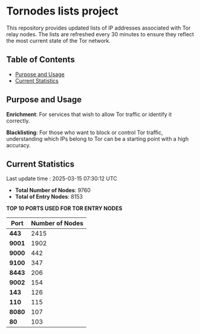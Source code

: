 # Tornodes lists project

This repository provides updated lists of IP addresses associated with Tor relay nodes. The lists are refreshed every 30 minutes to ensure they reflect the most current state of the Tor network.

## Table of Contents

- [Purpose and Usage](#purpose-and-usage)
- [Current Statistics](#current-statistics)


## Purpose and Usage

**Enrichment**: For services that wish to allow Tor traffic or identify it correctly.

**Blacklisting**: For those who want to block or control Tor traffic, understanding which IPs belong to Tor can be a starting point with a high accuracy.

## Current Statistics

Last update time : 2025-03-15 07:30:12 UTC

- **Total Number of Nodes**: 9760
- **Total of Entry Nodes**: 8153

**TOP 10 PORTS USED FOR TOR ENTRY NODES**

| **Port** | **Number of Nodes** |
|------|-----------------|
| **443**   | 2415  |
| **9001**   | 1902  |
| **9000**   | 442  |
| **9100**   | 347  |
| **8443**   | 206  |
| **9002**   | 154  |
| **143**   | 126  |
| **110**   | 115  |
| **8080**   | 107  |
| **80**   | 103  |

